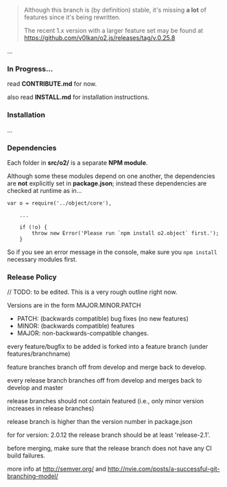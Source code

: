 > Although this branch is (by definition) stable, it's missing **a lot** of features since it's being rewritten.
>
> The recent 1.x version with a larger feature set may be found at https://github.com/v0lkan/o2.js/releases/tag/v.0.25.8

...

### In Progress&hellip;

read **CONTRIBUTE.md** for now.

also read **INSTALL.md** for installation instructions.

### Installation

&hellip;

### Dependencies

Each folder in **src/o2/** is a separate **NPM module**.

Although some these modules depend on one another, the dependencies are **not** explicitly set in **package.json**; instead these dependencies are checked at runtime as in&hellip;

~~~
var o = require('../object/core'),

    ...

    if (!o) {
        throw new Error('Please run `npm install o2.object` first.');
    }
~~~

So if you see an error message in the console, make sure you `npm install` necessary modules first.

### Release Policy

// TODO: to be edited. This is a very rough outline right now.

Versions are in the form MAJOR.MINOR.PATCH

* PATCH: (backwards compatible) bug fixes (no new features)
* MINOR: (backwards compatible) features
* MAJOR: non-backwards-compatible changes.

every feature/bugfix to be added is forked into a feature branch (under features/branchname)

feature branches branch off from develop and merge back to develop.

every release branch branches off from develop and merges back to develop and master

release branches should not contain featured (i.e., only minor version increases in release branches)

release branch is higher than the version number in package.json

for for version: 2.0.12 the release branch should be at least 'release-2.1'.

before merging, make sure that the release branch does not have any CI build failures.

more info at http://semver.org/ and http://nvie.com/posts/a-successful-git-branching-model/

